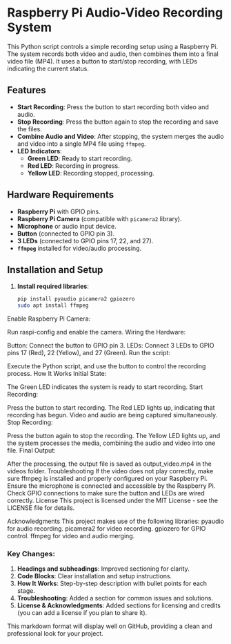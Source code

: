 # Raspberry Pi Audio-Video Recording System

This Python script controls a simple recording setup using a Raspberry Pi. The system records both video and audio, then combines them into a final video file (MP4). It uses a button to start/stop recording, with LEDs indicating the current status.

## Features

- **Start Recording**: Press the button to start recording both video and audio.
- **Stop Recording**: Press the button again to stop the recording and save the files.
- **Combine Audio and Video**: After stopping, the system merges the audio and video into a single MP4 file using `ffmpeg`.
- **LED Indicators**: 
  - **Green LED**: Ready to start recording.
  - **Red LED**: Recording in progress.
  - **Yellow LED**: Recording stopped, processing.

## Hardware Requirements

- **Raspberry Pi** with GPIO pins.
- **Raspberry Pi Camera** (compatible with `picamera2` library).
- **Microphone** or audio input device.
- **Button** (connected to GPIO pin 3).
- **3 LEDs** (connected to GPIO pins 17, 22, and 27).
- **`ffmpeg`** installed for video/audio processing.

## Installation and Setup

1. **Install required libraries**:
   ```bash
   pip install pyaudio picamera2 gpiozero
   sudo apt install ffmpeg


Enable Raspberry Pi Camera:

Run raspi-config and enable the camera.
Wiring the Hardware:

Button: Connect the button to GPIO pin 3.
LEDs: Connect 3 LEDs to GPIO pins 17 (Red), 22 (Yellow), and 27 (Green).
Run the script:

Execute the Python script, and use the button to control the recording process.
How It Works
Initial State:

The Green LED indicates the system is ready to start recording.
Start Recording:

Press the button to start recording.
The Red LED lights up, indicating that recording has begun. Video and audio are being captured simultaneously.
Stop Recording:

Press the button again to stop the recording.
The Yellow LED lights up, and the system processes the media, combining the audio and video into one file.
Final Output:

After the processing, the output file is saved as output_video.mp4 in the videos folder.
Troubleshooting
If the video does not play correctly, make sure ffmpeg is installed and properly configured on your Raspberry Pi.
Ensure the microphone is connected and accessible by the Raspberry Pi.
Check GPIO connections to make sure the button and LEDs are wired correctly.
License
This project is licensed under the MIT License - see the LICENSE file for details.

Acknowledgments
This project makes use of the following libraries:
pyaudio for audio recording.
picamera2 for video recording.
gpiozero for GPIO control.
ffmpeg for video and audio merging.



### Key Changes:
1. **Headings and subheadings**: Improved sectioning for clarity.
2. **Code Blocks**: Clear installation and setup instructions.
3. **How It Works**: Step-by-step description with bullet points for each stage.
4. **Troubleshooting**: Added a section for common issues and solutions.
5. **License & Acknowledgments**: Added sections for licensing and credits (you can add a license if you plan to share it).

This markdown format will display well on GitHub, providing a clean and professional look for your project.

